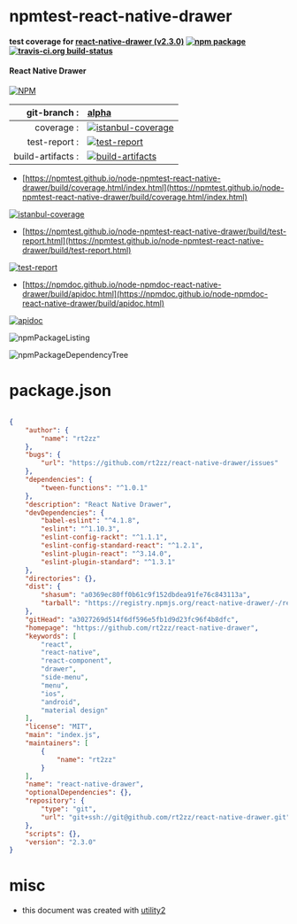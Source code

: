 # npmtest-react-native-drawer

#### test coverage for  [react-native-drawer (v2.3.0)](https://github.com/rt2zz/react-native-drawer)  [![npm package](https://img.shields.io/npm/v/npmtest-react-native-drawer.svg?style=flat-square)](https://www.npmjs.org/package/npmtest-react-native-drawer) [![travis-ci.org build-status](https://api.travis-ci.org/npmtest/node-npmtest-react-native-drawer.svg)](https://travis-ci.org/npmtest/node-npmtest-react-native-drawer)

#### React Native Drawer

[![NPM](https://nodei.co/npm/react-native-drawer.png?downloads=true&downloadRank=true&stars=true)](https://www.npmjs.com/package/react-native-drawer)

| git-branch : | [alpha](https://github.com/npmtest/node-npmtest-react-native-drawer/tree/alpha)|
|--:|:--|
| coverage : | [![istanbul-coverage](https://npmtest.github.io/node-npmtest-react-native-drawer/build/coverage.badge.svg)](https://npmtest.github.io/node-npmtest-react-native-drawer/build/coverage.html/index.html)|
| test-report : | [![test-report](https://npmtest.github.io/node-npmtest-react-native-drawer/build/test-report.badge.svg)](https://npmtest.github.io/node-npmtest-react-native-drawer/build/test-report.html)|
| build-artifacts : | [![build-artifacts](https://npmtest.github.io/node-npmtest-react-native-drawer/glyphicons_144_folder_open.png)](https://github.com/npmtest/node-npmtest-react-native-drawer/tree/gh-pages/build)|

- [https://npmtest.github.io/node-npmtest-react-native-drawer/build/coverage.html/index.html](https://npmtest.github.io/node-npmtest-react-native-drawer/build/coverage.html/index.html)

[![istanbul-coverage](https://npmtest.github.io/node-npmtest-react-native-drawer/build/screenCapture.buildCi.browser.%252Ftmp%252Fbuild%252Fcoverage.lib.html.png)](https://npmtest.github.io/node-npmtest-react-native-drawer/build/coverage.html/index.html)

- [https://npmtest.github.io/node-npmtest-react-native-drawer/build/test-report.html](https://npmtest.github.io/node-npmtest-react-native-drawer/build/test-report.html)

[![test-report](https://npmtest.github.io/node-npmtest-react-native-drawer/build/screenCapture.buildCi.browser.%252Ftmp%252Fbuild%252Ftest-report.html.png)](https://npmtest.github.io/node-npmtest-react-native-drawer/build/test-report.html)

- [https://npmdoc.github.io/node-npmdoc-react-native-drawer/build/apidoc.html](https://npmdoc.github.io/node-npmdoc-react-native-drawer/build/apidoc.html)

[![apidoc](https://npmdoc.github.io/node-npmdoc-react-native-drawer/build/screenCapture.buildCi.browser.%252Ftmp%252Fbuild%252Fapidoc.html.png)](https://npmdoc.github.io/node-npmdoc-react-native-drawer/build/apidoc.html)

![npmPackageListing](https://npmtest.github.io/node-npmtest-react-native-drawer/build/screenCapture.npmPackageListing.svg)

![npmPackageDependencyTree](https://npmtest.github.io/node-npmtest-react-native-drawer/build/screenCapture.npmPackageDependencyTree.svg)



# package.json

```json

{
    "author": {
        "name": "rt2zz"
    },
    "bugs": {
        "url": "https://github.com/rt2zz/react-native-drawer/issues"
    },
    "dependencies": {
        "tween-functions": "^1.0.1"
    },
    "description": "React Native Drawer",
    "devDependencies": {
        "babel-eslint": "^4.1.8",
        "eslint": "^1.10.3",
        "eslint-config-rackt": "^1.1.1",
        "eslint-config-standard-react": "^1.2.1",
        "eslint-plugin-react": "^3.14.0",
        "eslint-plugin-standard": "^1.3.1"
    },
    "directories": {},
    "dist": {
        "shasum": "a0369ec80ff0b61c9f152dbdea91fe76c843113a",
        "tarball": "https://registry.npmjs.org/react-native-drawer/-/react-native-drawer-2.3.0.tgz"
    },
    "gitHead": "a3027269d514f6df596e5fb1d9d23fc96f4b8dfc",
    "homepage": "https://github.com/rt2zz/react-native-drawer",
    "keywords": [
        "react",
        "react-native",
        "react-component",
        "drawer",
        "side-menu",
        "menu",
        "ios",
        "android",
        "material design"
    ],
    "license": "MIT",
    "main": "index.js",
    "maintainers": [
        {
            "name": "rt2zz"
        }
    ],
    "name": "react-native-drawer",
    "optionalDependencies": {},
    "repository": {
        "type": "git",
        "url": "git+ssh://git@github.com/rt2zz/react-native-drawer.git"
    },
    "scripts": {},
    "version": "2.3.0"
}
```



# misc
- this document was created with [utility2](https://github.com/kaizhu256/node-utility2)
